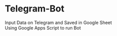 # Telegram-Bot
Input Data on Telegram and Saved in Google Sheet\
Using Google Apps Script to run Bot

